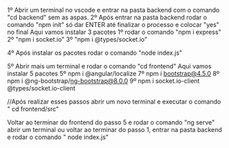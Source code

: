 <p>

1º Abrir um terminal no vscode e entrar na pasta backend com o comando "cd backend" sem as aspas.
2º Após entrar na pasta backend rodar o comando "npm init" só dar ENTER até finalizar o processo e colocar "yes" no final
                                 Aqui vamos instalar 3 pacotes
1º rodar o comando "npm i express"
2º "npm i socket.io"
3º "npm i @types/socket.io"

4º Após instalar os pacotes rodar o comando "node index.js"


5º Abrir mais um terminal e rodar o comando "cd frontend"
                                Aqui vamos instalar 5 pacotes
5º npm i @angular/localize
7º npm i bootstrap@4.5.0
8º npm i @ng-bootstrap/ng-bootstrap@8.0.0
9º npm i socket.io-client @types/socket.io-client

//Após realizar esses passos abrir um novo terminal e executar o comando " cd frontend/src"

Voltar ao terminar do frontend do passo 5 e rodar o comando "ng serve"
abrir um terminal ou voltar ao terminar do passo 1, entrar na pasta backend e rodar o comando " node index.js"





<p>

